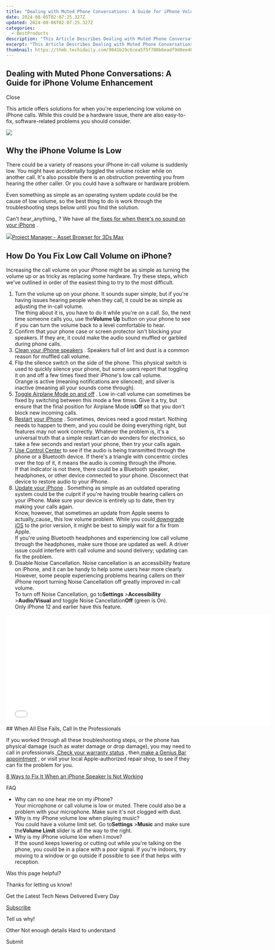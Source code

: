 ```yaml
---
title: "Dealing with Muted Phone Conversations: A Guide for iPhone Volume Enhancement"
date: 2024-08-05T02:07:25.327Z
updated: 2024-08-06T02:07:25.327Z
categories:
  - BestProducts
description: "This Article Describes Dealing with Muted Phone Conversations: A Guide for iPhone Volume Enhancement"
excerpt: "This Article Describes Dealing with Muted Phone Conversations: A Guide for iPhone Volume Enhancement"
thumbnail: https://thmb.techidaily.com/9841b29c6cea5f5f780b6eadf9d0ee4bcbe0f046fdd4bc1a6bbe581309b919ba.jpg
---
```


## Dealing with Muted Phone Conversations: A Guide for iPhone Volume Enhancement

Close 

 This article offers solutions for when you're experiencing low volume on iPhone calls. While this could be a hardware issue, there are also easy-to-fix, software-related problems you should consider.

<!-- affiliate ads begin -->
<a href="https://secure.2checkout.com/order/checkout.php?PRODS=32667153&QTY=1&AFFILIATE=108875&CART=1"><img src="https://www.coolmuster.com/uploads/image/20201228/feature02.png" border="0"></a>
<!-- affiliate ads end -->
##  Why the iPhone Volume Is Low 

 There could be a variety of reasons your iPhone in-call volume is suddenly low. You might have accidentally toggled the volume rocker while on another call. It's also possible there is an obstruction preventing you from hearing the other caller. Or you could have a software or hardware problem.

 Even something as simple as an operating system update could be the cause of low volume, so the best thing to do is work through the troubleshooting steps below until you find the solution.

 Can't hear_anything_ ? We have all the[ fixes for when there's no sound on your iPhone](https://www.lifewire.com/fix-volume-on-iphone-4174470) .

<!-- affiliate ads begin -->
<a href="https://secure.2checkout.com/order/checkout.php?PRODS=4709458&QTY=1&AFFILIATE=108875&CART=1"><img src="https://3d-kstudio.com/wp-content/uploads/2019/10/Project-Manager-version-3-1600x900-768x419.jpg" border="0">Project Manager - Asset Browser for 3Ds Max</a>
<!-- affiliate ads end -->
##  How Do You Fix Low Call Volume on iPhone? 

 Increasing the call volume on your iPhone might be as simple as turning the volume up or as tricky as replacing some hardware. Try these steps, which we've outlined in order of the easiest thing to try to the most difficult.  

1. Turn the volume up on your phone. It sounds super simple, but if you're having issues hearing people when they call, it could be as simple as adjusting the in-call volume.  
 The thing about it is, you have to do it while you're on a call. So, the next time someone calls you, use the**Volume Up** button on your phone to see if you can turn the volume back to a level comfortable to hear.
2. Confirm that your phone case or screen protector isn't blocking your speakers. If they are, it could make the audio sound muffled or garbled during phone calls.
3. [ Clean your iPhone speakers](https://www.lifewire.com/clean-iphone-speakers-4692263) . Speakers full of lint and dust is a common reason for muffled call volume.
4. Flip the silence switch on the side of the phone. This physical switch is used to quickly silence your phone, but some users report that toggling it on and off a few times fixed their iPhone's low call volume.  
 Orange is active (meaning notifications are silenced), and silver is inactive (meaning all your sounds come through).
5. [ Toggle Airplane Mode on and off](https://www.lifewire.com/what-is-iphone-airplane-mode-2000238) . Low in-call volume can sometimes be fixed by switching between this mode a few times. Give it a try, but ensure that the final position for Airplane Mode is**Off** so that you don't block new incoming calls.
6. [ Restart your iPhone](https://www.lifewire.com/how-to-restart-iphone-2000288) . Sometimes, devices need a good restart. Nothing needs to happen to them, and you could be doing everything right, but features may not work correctly. Whatever the problem is, it's a universal truth that a simple restart can do wonders for electronics, so take a few seconds and restart your phone, then try your calls again.
7. [ Use Control Center](https://www.lifewire.com/how-to-use-control-center-on-iphone-and-ipod-touch-4103833) to see if the audio is being transmitted through the phone or a Bluetooth device. If there's a triangle with concentric circles over the top of it, it means the audio is coming through the iPhone.  
 If that indicator is not there, there could be a Bluetooth speaker, headphones, or other device connected to your phone. Disconnect that device to restore audio to your iPhone.
8. [ Update your iPhone](https://www.lifewire.com/upgrade-iphones-operating-system-2000293) . Something as simple as an outdated operating system could be the culprit if you're having trouble hearing callers on your iPhone. Make sure your device is entirely up to date, then try making your calls again.  
 Know, however, that sometimes an update from Apple seems to actually_cause_ this low volume problem. While you could[ downgrade iOS](https://www.lifewire.com/how-to-downgrade-ios-without-losing-data-4771805) to the prior version, it might be best to simply wait for a fix from Apple.  
 If you're using Bluetooth headphones and experiencing low call volume through the headphones, make sure those are updated as well. A driver issue could interfere with call volume and sound delivery; updating can fix the problem.
9. Disable Noise Cancellation. Noise cancellation is an accessibility feature on iPhone, and it can be handy to help some users hear more clearly. However, some people experiencing problems hearing callers on their iPhone report turning Noise Cancellation off greatly improved in-call volume.  
 To turn off Noise Cancellation, go to**Settings** \>**Accessibility** \>**Audio/Visual** and toggle Noise Cancellation**Off** (green is On).  
Only iPhone 12 and earlier have this feature.

<!-- affiliate ads begin -->
<iframe id="iframe_672" src="//a.impactradius-go.com/gen-ad-code/5597632/1959812/17834/" width="720" height="300" scrolling="no" frameborder="0" marginheight="0" marginwidth="0"></iframe>
<!-- affiliate ads end -->
##  When All Else Fails, Call In the Professionals 

 If you worked through all these troubleshooting steps, or the phone has physical damage (such as water damage or drop damage), you may need to call in professionals.[ Check your warranty status](https://www.lifewire.com/is-your-phone-under-warranty-2000667) , then[ make a Genius Bar appointment](https://www.lifewire.com/how-to-make-an-apple-genius-bar-appointment-1999601) , or visit your local Apple-authorized repair shop, to see if they can fix the problem for you.

[  8 Ways to Fix It When an iPhone Speaker Is Not Working ](https://www.lifewire.com/fix-non-working-iphone-speaker-4177315) 

 FAQ

* Why can no one hear me on my iPhone?  
 Your microphone or call volume is low or muted. There could also be a problem with your microphone. Make sure it's not clogged with dust.
* Why is my iPhone volume low when playing music?  
 You could have a volume limit set. Go to**Settings** \>**Music** and make sure the**Volume Limit** slider is all the way to the right.
* Why is my iPhone volume low when I move?  
 If the sound keeps lowering or cutting out while you're talking on the phone, you could be in a place with a poor signal. If you're indoors, try moving to a window or go outside if possible to see if that helps with reception.

Was this page helpful?

Thanks for letting us know!

 Get the Latest Tech News Delivered Every Day

[ Subscribe ](https://www.lifewire.com/#) 

Tell us why!

 Other  Not enough details  Hard to understand 

 Submit 

<ins class="adsbygoogle"
     style="display:block"
     data-ad-format="autorelaxed"
     data-ad-client="ca-pub-7571918770474297"
     data-ad-slot="1223367746"></ins>



<ins class="adsbygoogle"
     style="display:block"
     data-ad-client="ca-pub-7571918770474297"
     data-ad-slot="8358498916"
     data-ad-format="auto"
     data-full-width-responsive="true"></ins>
